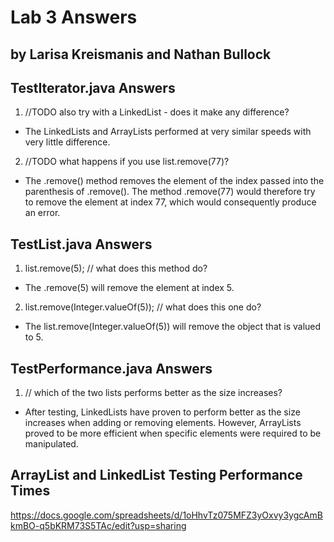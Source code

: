 # Lab 3 Answers
## by Larisa Kreismanis and Nathan Bullock

## TestIterator.java Answers
1. //TODO also try with a LinkedList - does it make any difference?
- The LinkedLists and ArrayLists performed at very similar speeds with very little difference.

2. //TODO what happens if you use list.remove(77)?
- The .remove() method removes the element of the index passed into the parenthesis of .remove().  The method .remove(77) would therefore try to remove the element at index 77, which would consequently produce an error.

## TestList.java Answers
1. list.remove(5); // what does this method do?
- The .remove(5) will remove the element at index 5.

2. list.remove(Integer.valueOf(5)); // what does this one do?
- The list.remove(Integer.valueOf(5)) will remove the object that is valued to 5.

## TestPerformance.java Answers
1. // which of the two lists performs better as the size increases?
- After testing, LinkedLists have proven to perform better as the size increases when adding or removing elements.  However, ArrayLists proved to be more efficient when specific elements were required to be manipulated.

## ArrayList and LinkedList Testing Performance Times
https://docs.google.com/spreadsheets/d/1oHhvTz075MFZ3yOxvy3ygcAmBkmBO-q5bKRM73S5TAc/edit?usp=sharing
